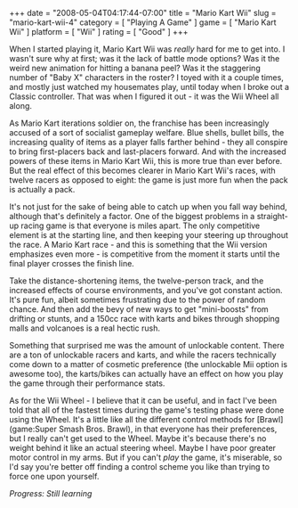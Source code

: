 +++
date = "2008-05-04T04:17:44-07:00"
title = "Mario Kart Wii"
slug = "mario-kart-wii-4"
category = [ "Playing A Game" ]
game = [ "Mario Kart Wii" ]
platform = [ "Wii" ]
rating = [ "Good" ]
+++

When I started playing it, Mario Kart Wii was <i>really</i> hard for me to get into.  I wasn't sure why at first; was it the lack of battle mode options?  Was it the weird new animation for hitting a banana peel?  Was it the staggering number of "Baby X" characters in the roster?  I toyed with it a couple times, and mostly just watched my housemates play, until today when I broke out a Classic controller.  That was when I figured it out - it was the Wii Wheel all along.

As Mario Kart iterations soldier on, the franchise has been increasingly accused of a sort of socialist gameplay welfare.  Blue shells, bullet bills, the increasing quality of items as a player falls farther behind - they all conspire to bring first-placers back and last-placers forward.  And with the increased powers of these items in Mario Kart Wii, this is more true than ever before.  But the real effect of this becomes clearer in Mario Kart Wii's races, with twelve racers as opposed to eight: the game is just more fun when the pack is actually a pack.

It's not just for the sake of being able to catch up when you fall way behind, although that's definitely a factor.  One of the biggest problems in a straight-up racing game is that everyone is miles apart.  The only competitive element is at the starting line, and then keeping your steering up throughout the race.  A Mario Kart race - and this is something that the Wii version emphasizes even more - is competitive from the moment it starts until the final player crosses the finish line.

Take the distance-shortening items, the twelve-person track, and the increased effects of course environments, and you've got constant action.  It's pure fun, albeit sometimes frustrating due to the power of random chance.  And then add the bevy of new ways to get "mini-boosts" from drifting or stunts, and a 150cc race with karts and bikes through shopping malls and volcanoes is a real hectic rush.

Something that surprised me was the amount of unlockable content.  There are a ton of unlockable racers and karts, and while the racers technically come down to a matter of cosmetic preference (the unlockable Mii option is awesome too), the karts/bikes can actually have an effect on how you play the game through their performance stats.

As for the Wii Wheel - I believe that it can be useful, and in fact I've been told that all of the fastest times during the game's testing phase were done using the Wheel.  It's a little like all the different control methods for [Brawl](game:Super Smash Bros. Brawl), in that everyone has their preferences, but I really can't get used to the Wheel.  Maybe it's because there's no weight behind it like an actual steering wheel.  Maybe I have poor greater motor control in my arms.  But if you can't <i>play</i> the game, it's miserable, so I'd say you're better off finding a control scheme you like than trying to force one upon yourself.

<i>Progress: Still learning</i>